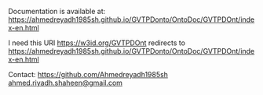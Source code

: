 
Documentation is available at: https://ahmedreyadh1985sh.github.io/GVTPDonto/OntoDoc/GVTPDOnt/index-en.html

I need this URI https://w3id.org/GVTPDOnt redirects to https://ahmedreyadh1985sh.github.io/GVTPDonto/OntoDoc/GVTPDOnt/index-en.html

Contact: https://github.com/Ahmedreyadh1985sh
         ahmed.riyadh.shaheen@gmail.com

